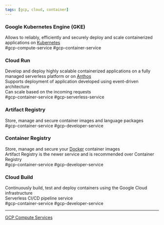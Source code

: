 ```yaml
---
tags: [gcp, cloud, container]
---
```


### Google Kubernetes Engine (GKE)

Allows to reliably, efficiently and securely deploy and scale containerized applications on [Kubernetes](../../../Software%20Engineering/DevOps/Kubernetes/Kubernetes.md)  
#gcp-compute-service #gcp-container-service

### Cloud Run

Develop and deploy highly scalable containerized applications on a fully managed serverless platform or on [Anthos](../GCP%20Hybrid%20Cloud%20Services/Anthos.md)  
Supports deployment of application developed using event-driven architecture  
Can scale based on the incoming requests  
#gcp-container-service  #gcp-serverless-service 

### Artifact Registry

Store, manage and secure container images and language packages  
#gcp-container-service #gcp-developer-service 

### Container Registry

Store, manage and secure your [Docker](../../../Software%20Engineering/DevOps/Docker/Docker.md) container images  
Artifact Registry is the newer service and is recommended over Container Registry  
#gcp-container-service #gcp-developer-service

### Cloud Build

Continuously build, test and deploy containers using the Google Cloud infrastructure  
Serverless CI/CD pipeline service  
#gcp-container-service #gcp-developer-service

---

[GCP Compute Services](../GCP%20Compute%20Services/GCP%20Compute%20Services.md)
